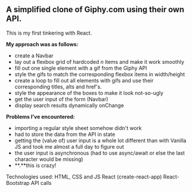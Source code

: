 ## A simplified clone of Giphy.com using their own API.

This is my first tinkering with React.

**My approach was as follows:**
- create a Navbar
- lay out a flexbox grid of hardcoded *n* items and make it work smoothly
- fill out one single element with a gif from the Giphy API
- style the gifs to match the corresponding flexbox items in width/height
- create a loop to fill out all elements with gifs and use their corresponding titles, alts and href's.
- style the appearance of the boxes to make it look not-so-ugly
- get the user input of the form (Navbar)
- display search results dynamically onChange


**Problems I've encountered:**
- importing a regular style sheet somehow didn't work
- had to store the data from the API in state
- getting the (value of) user input is a whole lot different than with Vanilla JS and took me almost a full day to figure out
- the user input is asynchronous (had to use async/await or else the last character would be missing)
- **.**this is crazy!


Technologies used:
HTML, CSS and JS
React (create-react-app)
React-Bootstrap
API calls